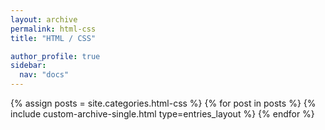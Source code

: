 ```yaml
---
layout: archive
permalink: html-css
title: "HTML / CSS"

author_profile: true
sidebar:
  nav: "docs"
---
```


{% assign posts = site.categories.html-css %}
{% for post in posts %}
  {% include custom-archive-single.html type=entries_layout %}
{% endfor %}
